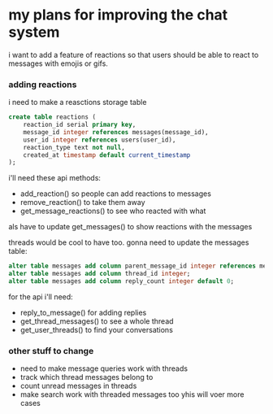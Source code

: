 # my plans for improving the chat system

i want to add a feature of reactions so that users should be able to react to messages with emojis or gifs.

### adding reactions

i need to make a reasctions storage table
```sql
create table reactions (
    reaction_id serial primary key,
    message_id integer references messages(message_id),
    user_id integer references users(user_id),
    reaction_type text not null,
    created_at timestamp default current_timestamp
);
```

i'll need these api methods:
- add_reaction() so people can add reactions to messages 
- remove_reaction() to take them away
- get_message_reactions() to see who reacted with what

als have to update get_messages() to show reactions with the messages

  

threads would be cool to have too. gonna need to update the messages table:
```sql
alter table messages add column parent_message_id integer references messages(message_id);
alter table messages add column thread_id integer;
alter table messages add column reply_count integer default 0;
```

for the api i'll need:
- reply_to_message() for adding replies
- get_thread_messages() to see a whole thread
- get_user_threads() to find your conversations

### other stuff to change

- need to make message queries work with threads
- track which thread messages belong to
- count unread messages in threads
- make search work with threaded messages too
yhis will voer more cases